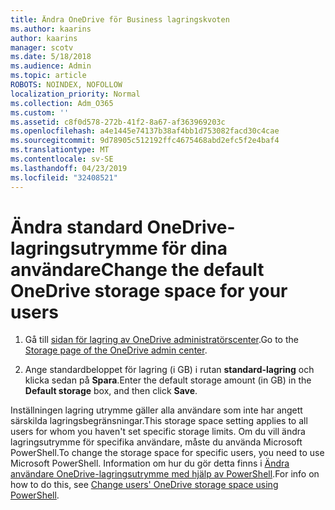 ```yaml
---
title: Ändra OneDrive för Business lagringskvoten
ms.author: kaarins
author: kaarins
manager: scotv
ms.date: 5/18/2018
ms.audience: Admin
ms.topic: article
ROBOTS: NOINDEX, NOFOLLOW
localization_priority: Normal
ms.collection: Adm_O365
ms.custom: ''
ms.assetid: c8f0d578-272b-41f2-8a67-af363969203c
ms.openlocfilehash: a4e1445e74137b38af4bb1d753082facd30c4cae
ms.sourcegitcommit: 9d78905c512192ffc4675468abd2efc5f2e4baf4
ms.translationtype: MT
ms.contentlocale: sv-SE
ms.lasthandoff: 04/23/2019
ms.locfileid: "32408521"
---
```

# <a name="change-the-default-onedrive-storage-space-for-your-users"></a><span data-ttu-id="23b1f-102">Ändra standard OneDrive-lagringsutrymme för dina användare</span><span class="sxs-lookup"><span data-stu-id="23b1f-102">Change the default OneDrive storage space for your users</span></span>

1. <span data-ttu-id="23b1f-103">Gå till [sidan för lagring av OneDrive administratörscenter](https://admin.onedrive.com/?v=StorageSettings).</span><span class="sxs-lookup"><span data-stu-id="23b1f-103">Go to the [Storage page of the OneDrive admin center](https://admin.onedrive.com/?v=StorageSettings).</span></span>
    
2. <span data-ttu-id="23b1f-104">Ange standardbeloppet för lagring (i GB) i rutan **standard-lagring** och klicka sedan på **Spara**.</span><span class="sxs-lookup"><span data-stu-id="23b1f-104">Enter the default storage amount (in GB) in the **Default storage** box, and then click **Save**.</span></span>
    
<span data-ttu-id="23b1f-105">Inställningen lagring utrymme gäller alla användare som inte har angett särskilda lagringsbegränsningar.</span><span class="sxs-lookup"><span data-stu-id="23b1f-105">This storage space setting applies to all users for whom you haven't set specific storage limits.</span></span> <span data-ttu-id="23b1f-106">Om du vill ändra lagringsutrymme för specifika användare, måste du använda Microsoft PowerShell.</span><span class="sxs-lookup"><span data-stu-id="23b1f-106">To change the storage space for specific users, you need to use Microsoft PowerShell.</span></span> <span data-ttu-id="23b1f-107">Information om hur du gör detta finns i [Ändra användare OneDrive-lagringsutrymme med hjälp av PowerShell](https://go.microsoft.com/fwlink/?linkid=866402).</span><span class="sxs-lookup"><span data-stu-id="23b1f-107">For info on how to do this, see [Change users' OneDrive storage space using PowerShell](https://go.microsoft.com/fwlink/?linkid=866402).</span></span>
  

